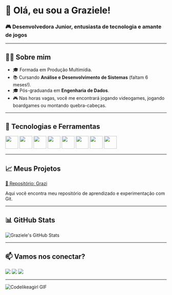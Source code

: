 # 👋 Olá, eu sou a Graziele! 
### 🎮 Desenvolvedora Junior, entusiasta de tecnologia e amante de jogos

---

## 👩‍💻 Sobre mim
- 🎓 Formada em Produção Multimídia.
- 📚 Cursando **Análise e Desenvolvimento de Sistemas** (faltam 6 meses!).
- 🎓 Pós-graduanda em **Engenharia de Dados**.
- 🎮 Nas horas vagas, você me encontrará jogando videogames, jogando boardgames ou montando quebra-cabeças.

---

## 🔧 Tecnologias e Ferramentas
<div>
     <img src="https://cdn.jsdelivr.net/gh/devicons/devicon@latest/icons/html5/html5-plain.svg" width="40" height="40" />
     <img src="https://cdn.jsdelivr.net/gh/devicons/devicon@latest/icons/css3/css3-plain.svg" width="40" height="40" />
     <img src="https://cdn.jsdelivr.net/gh/devicons/devicon@latest/icons/python/python-plain.svg" width="40" height="40" />
     <img src="https://cdn.jsdelivr.net/gh/devicons/devicon@latest/icons/microsoftsqlserver/microsoftsqlserver-plain.svg" width="40" height="40" />
     <img src="https://cdn.jsdelivr.net/gh/devicons/devicon@latest/icons/moodle/moodle-plain.svg" width="40" height="40" />
     <img src="https://cdn.jsdelivr.net/gh/devicons/devicon@latest/icons/angularjs/angularjs-plain.svg" width="40" height="40" />
     <img src="https://cdn.jsdelivr.net/gh/devicons/devicon@latest/icons/typescript/typescript-plain.svg" width="40" height="40" />
     <img src="https://cdn.jsdelivr.net/gh/devicons/devicon@latest/icons/javascript/javascript-plain.svg" width="40" height="40" />
 
  
<div/>     
          
---

## 📈 Meus Projetos
[🔗 Repositório: Grazi](https://github.com/gragra02?tab=repositories)

Aqui você encontra meu repositório de aprendizado e experimentação com Git.

---

## 📊 GitHub Stats

![Graziele's GitHub Stats](https://github-readme-stats.vercel.app/api?username=gragra02&show_icons=true&theme=radical)

---

## 📫 Vamos nos conectar?

<div>
<a href="https://instagram.com/gragra02" target="_blank"><img loading="lazy" src="https://img.shields.io/badge/-Instagram-%23E4405F?style=for-the-badge&logo=instagram&logoColor=white" target="_blank"></a>
<a href = "mailto:gragra02@gmail.com"><img loading="lazy" src="https://img.shields.io/badge/Gmail-D14836?style=for-the-badge&logo=gmail&logoColor=white" target="_blank"></a>
<a href="https://www.linkedin.com/in/graziele-da-silva-pcd" target="_blank"><img loading="lazy" src="https://img.shields.io/badge/-LinkedIn-%230077B5?style=for-the-badge&logo=linkedin&logoColor=white" target="_blank"></a>   
</div>

---

![Codelikeagirl GIF](https://media1.tenor.com/m/2SeTinGEKNQAAAAd/codelikeagirl.gif)




